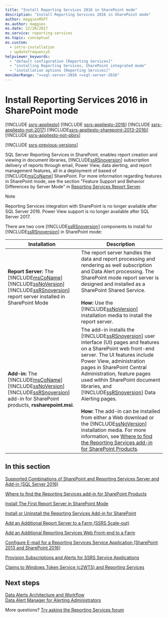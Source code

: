 ```yaml
---
title: "Install Reporting Services 2016 in SharePoint mode"
description: "Install Reporting Services 2016 in SharePoint mode"
author: maggiesMSFT
ms.author: maggies
ms.date: 12/20/2017
ms.service: reporting-services
ms.topic: conceptual
ms.custom:
  - intro-installation
  - updatefrequency5
helpviewer_keywords:
  - "default configuration [Reporting Services]"
  - "installing Reporting Services, SharePoint integrated mode"
  - "installation options [Reporting Services]"
monikerRange: ">=sql-server-2016 <=sql-server-2016"
---
```

# Install Reporting Services 2016 in SharePoint mode

[!INCLUDE [ssrs-appliesto](../../includes/ssrs-appliesto.md)] [!INCLUDE [ssrs-appliesto-2016](../../includes/ssrs-appliesto-2016.md)] [!INCLUDE [ssrs-appliesto-not-2017](../../includes/ssrs-appliesto-not-2017.md)] [!INCLUDE[ssrs-appliesto-sharepoint-2013-2016i](../../includes/ssrs-appliesto-sharepoint-2013-2016.md)] [!INCLUDE [ssrs-appliesto-not-pbirs](../../includes/ssrs-appliesto-not-pbirs.md)]

[!INCLUDE [ssrs-previous-versions](../../includes/ssrs-previous-versions.md)]

SQL Server Reporting Services in SharePoint, enables report creation and viewing in document libraries, [!INCLUDE[ssRSnoversion](../../includes/ssrsnoversion-md.md)] subscription delivery of reports through email,  Power View, data alerting, and report management features, all in a deployment of based of [!INCLUDE[msCoName](../../includes/msconame-md.md)] SharePoint. For more information regarding features in SharePoint mode, see the section "Feature Support and Behavior Differences by Server Mode" in [Reporting Services Report Server](../../reporting-services/report-server-sharepoint/reporting-services-report-server.md).

> [!NOTE]
> Reporting Services integration with SharePoint is no longer available after SQL Server 2016. Power View support is no longer available after SQL Server 2017.

There are two core [!INCLUDE[ssRSnoversion](../../includes/ssrsnoversion-md.md)] components to install for [!INCLUDE[ssRSnoversion](../../includes/ssrsnoversion-md.md)] in SharePoint mode:  

|Installation|Description|  
|------------------|-----------------|  
|**Report Server:** The [!INCLUDE[msCoName](../../includes/msconame-md.md)] [!INCLUDE[ssNoVersion](../../includes/ssnoversion-md.md)] [!INCLUDE[ssRSnoversion](../../includes/ssrsnoversion-md.md)] report server installed in SharePoint Mode|The report server handles the data and report processing and rendering as well subscription and Data Alert processing. The SharePoint mode report server is designed and installed as a SharePoint Shared Service.<br /><br /> **How:** Use the [!INCLUDE[ssNoVersion](../../includes/ssnoversion-md.md)] installation media to install the report server.|  
|**Add-in:** The [!INCLUDE[msCoName](../../includes/msconame-md.md)] [!INCLUDE[ssNoVersion](../../includes/ssnoversion-md.md)] [!INCLUDE[ssRSnoversion](../../includes/ssrsnoversion-md.md)] add-in for SharePoint products, **rssharepoint.msi**.|The add-in installs the [!INCLUDE[ssRSnoversion](../../includes/ssrsnoversion-md.md)] user interface (UI) pages and features on a SharePoint web front-end server. The UI features include Power View, administration pages in SharePoint Central Administration, feature pages used within SharePoint document libraries, and [!INCLUDE[ssRSnoversion](../../includes/ssrsnoversion-md.md)] Data Alerting pages.<br /><br /> **How:**  The add-in can be installed from either a Web download or the [!INCLUDE[ssNoVersion](../../includes/ssnoversion-md.md)] installation media. For more information,  see [Where to find the Reporting Services add-in for SharePoint Products](../../reporting-services/install-windows/where-to-find-the-reporting-services-add-in-for-sharepoint-products.md).|  
  
## In this section

 [Supported Combinations of SharePoint and Reporting Services Server and Add-in &#40;SQL Server 2016&#41;](../../reporting-services/install-windows/supported-combinations-of-sharepoint-and-reporting-services-server.md)  
  
 [Where to find the Reporting Services add-in for SharePoint Products](../../reporting-services/install-windows/where-to-find-the-reporting-services-add-in-for-sharepoint-products.md)  
  
 [Install The First Report Server in SharePoint Mode](../../reporting-services/install-windows/install-the-first-report-server-in-sharepoint-mode.md)  
  
 [Install or Uninstall the Reporting Services Add-in for SharePoint](../../reporting-services/install-windows/install-or-uninstall-the-reporting-services-add-in-for-sharepoint.md)  
  
 [Add an Additional Report Server to a Farm &#40;SSRS Scale-out&#41;](../../reporting-services/install-windows/add-an-additional-report-server-to-a-farm-ssrs-scale-out.md)  
  
 [Add an Additional Reporting Services Web Front-end to a Farm](../../reporting-services/install-windows/add-an-additional-reporting-services-web-front-end-to-a-farm.md)  
  
 [Configure E-mail for a Reporting Services Service Application &#40;SharePoint 2013 and SharePoint 2016&#41;](./configure-e-mail-for-a-reporting-services-service-application.md)  
  
 [Provision Subscriptions and Alerts for SSRS Service Applications](../../reporting-services/install-windows/provision-subscriptions-and-alerts-for-ssrs-service-applications.md)  
  
 [Claims to Windows Token Service &#40;c2WTS&#41; and Reporting Services](../../reporting-services/install-windows/claims-to-windows-token-service-c2wts-and-reporting-services.md)  

## Next steps

 [Data Alerts Architecture and Workflow](../../reporting-services/reporting-services-data-alerts.md#AlertingWF)   
 [Data Alert Manager for Alerting Administrators](../../reporting-services/data-alert-manager-for-alerting-administrators.md)  

More questions? [Try asking the Reporting Services forum](/answers/search.html?c=&f=&includeChildren=&q=ssrs+OR+reporting+services&redirect=search%2fsearch&sort=relevance&type=question+OR+idea+OR+kbentry+OR+answer+OR+topic+OR+user)
